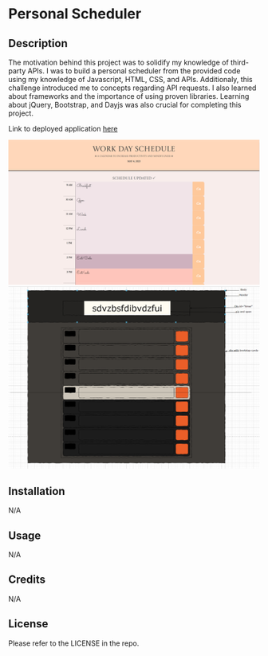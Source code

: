 # Personal Scheduler

## Description

The motivation behind this project was to solidify my knowledge of third-party APIs. I was to build a personal scheduler from the provided code using my knowledge of Javascript, HTML, CSS, and APIs. Additionaly, this challenge introduced me to concepts regarding API requests. I also learned about frameworks and the importance of using proven libraries. Learning about jQuery, Bootstrap, and Dayjs was also crucial for completing this project. 

Link to deployed application [here](https://saduhub.github.io/Personal-Scheduler/)

![Screenshot of project](assets/Personal%20Scheduler%20Screenshot.png)
![Screenshot of wireframe](assets/Personal%20Scheduler%20Wireframe%20Screenshot.png)

## Installation

N/A

## Usage

N/A

## Credits

N/A

## License

Please refer to the LICENSE in the repo.